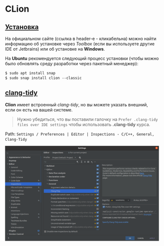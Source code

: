 # CLion

## [Установка](https://www.jetbrains.com/help/clion/installation-guide.html)
На официальном сайте (ссылка в header-e - кликабельна) можно найти информацию об установке через *Toolbox* (если вы используете другие IDE от Jetbrains) или об установке на __Windows__. 

На __Ubuntu__ рекомендуется следующий процесс установки (чтобы можно было обновлять среду разработки через пакетный менеджер):
```console
$ sudo apt install snap
$ sudo snap install clion --classic
```

## [clang-tidy](https://www.jetbrains.com/help/clion/clang-tidy-checks-support.html)
__Clion__ имеет встроенный *clang-tidy*, но вы можете указать внешний, если он есть на вашей системе.

> Нужно убедиться, что вы поставили галочку на `Prefer .clang-tidy files over IDE settings` чтобы использовать __.clang-tidy__ курса.

Path: `Settings / Preferences | Editor | Inspections - C/C++, General, Clang-Tidy`

![clang-tidy-clion](./images/clang-tidy-clion.png)
